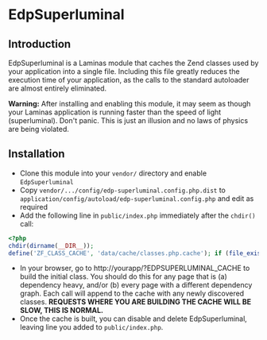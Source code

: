 EdpSuperluminal
===============

Introduction
------------
EdpSuperluminal is a Laminas module that caches the Zend classes used by your
application into a single file. Including this file greatly reduces the
execution time of your application, as the calls to the standard autoloader are
almost entirely eliminated.

**Warning:** After installing and enabling this module, it may seem as though
your Laminas application is running faster than the speed of light (superluminal).
Don't panic. This is just an illusion and no laws of physics are being violated.

Installation
------------

- Clone this module into your `vendor/` directory and enable `EdpSuperluminal`
- Copy `vendor/.../config/edp-superluminal.config.php.dist` to `application/config/autoload/edp-superluminal.config.php` and edit as required
- Add the following line in `public/index.php` immediately after the `chdir()`
  call:

```php
<?php
chdir(dirname(__DIR__));
define('ZF_CLASS_CACHE', 'data/cache/classes.php.cache'); if (file_exists(ZF_CLASS_CACHE)) require_once ZF_CLASS_CACHE;
```

- In your browser, go to http://yourapp/?EDPSUPERLUMINAL\_CACHE to build the initial
  class. You should do this for any page that is (a) dependency heavy, and/or
  (b) every page with a different dependency graph. Each call will append to
  the cache with any newly discovered classes. **REQUESTS WHERE YOU ARE
  BUILDING THE CACHE WILL BE SLOW, THIS IS NORMAL.**
- Once the cache is built, you can disable and delete EdpSuperluminal, leaving
  line you added to `public/index.php`.